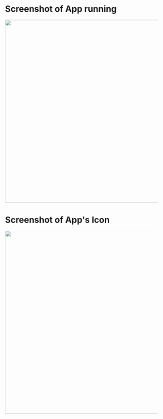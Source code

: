 # Screenshot of App running 

<div align="center">
<img src="https://user-images.githubusercontent.com/95677248/168070097-15e1a1fc-57fb-4046-9de3-a2c4390e4710.jpg" width="600px" />
</div>

# Screenshot of App's Icon 

<div align="center">
<img src="https://user-images.githubusercontent.com/95677248/169372308-e977ad0e-2ae9-4ecb-a4b8-94c6529b687a.jpg" width="600px" />
</div>
